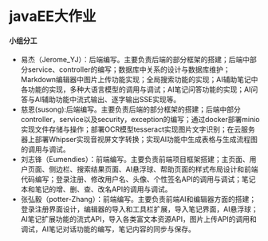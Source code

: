 # javaEE大作业


#### 小组分工

+ 易杰（Jerome_YJ）：后端编写。主要负责后端的部分框架的搭建；后端中部分service、controller的编写；数据库中关系的设计与数据库维护；Markdown编辑器中图片上传功能实现；全局搜索功能的实现；AI辅助笔记中各功能的实现，多种大语言模型的调用与调试；AI笔记问答功能的实现；AI问答与AI辅助功能中流式输出、逐字输出SSE实现等。
+ 慈恩(susong):后端编写。主要负责后端的部分框架的搭建；后端中部分controller，service以及security，exception的编写；通过docker部署minio实现文件存储与操作；部署OCR模型tesseract实现图片文字识别；在云服务器上部署Whipser实现音视屏文字转换；实现AI功能中生成表格与生成流程图的调用与调试。
+ 刘志锋（Eumendies）：前端编写。主要负责前端项目框架搭建；主页面、用户页面、侧边栏、搜索结果页面、AI悬浮球、帮助页面的样式布局设计和前端代码编写；登录注册、修改用户名、头像、个性签名API的调用与调试；笔记本和笔记的增、删、查、改名API的调用与调试。
+  张弘毅（potter-Zhang）：前端编写。主要负责前端AI和编辑器方面的搭建；登录注册界面设计，编辑器的导入和工具栏扩展，导入笔记界面，AI悬浮球；AI笔记扩展功能的流式API，导入各类富文本资源API，图片上传API的调用和调试，AI笔记对话功能的编写，笔记内容的同步与保存。
